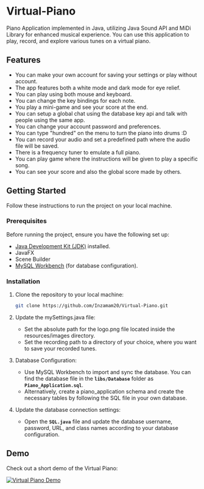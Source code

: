 # Virtual-Piano
Piano Application implemented in Java, utilizing Java Sound API and MiDi Library for enhanced musical experience.
You can use this application to play, record, and explore various tunes on a virtual piano.

## Features

- You can make your own account for saving your settings or play without account.
- The app features both a white mode and dark mode for eye relief.
- You can play using both mouse and keyboard.
- You can change the key bindings for each note.
- You play a mini-game and see your score at the end.
- You can setup a global chat using the database key api and talk with people using the same app.
- You can change your account password and preferences.
- You can type "hundred" on the menu to turn the piano into drums :D
- You can record your audio and set a predefined path where the audio file will be saved.
- There is a frequency tuner to emulate a full piano.
- You can play game where the instructions will be given to play a specific song.
- You can see your score and also the global score made by others.

## Getting Started

Follow these instructions to run the project on your local machine.

### Prerequisites

Before running the project, ensure you have the following set up:

- [Java Development Kit (JDK)](https://www.oracle.com/java/technologies/javase-downloads.html) installed.
- JavaFX
- Scene Builder
- [MySQL Workbench](https://www.mysql.com/products/workbench/) (for database configuration).


### Installation

1. Clone the repository to your local machine:

   ```bash
   git clone https://github.com/Inzamam20/Virtual-Piano.git

2. Update the mySettings.java file:
     * Set the absolute path for the logo.png file located inside the resources/images directory.
     * Set the recording path to a directory of your choice, where you want to save your recorded tunes.

3. Database Configuration:
     * Use MySQL Workbench to import and sync the database. You can find the database file in the **`libs/Database`** folder as **`Piano_Application.sql`**.
     * Alternatively, create a piano_application schema and create the necessary tables by following the SQL file in your own database.

4. Update the database connection settings:
     * Open the **`SQL.java`** file and update the database username, password, URL, and class names according to your database configuration.


## Demo

Check out a short demo of the Virtual Piano:

[![Virtual Piano Demo](https://img.youtube.com/vi/JlSNM7Z-yx4/0.jpg)](https://youtu.be/JlSNM7Z-yx4)